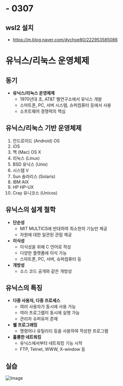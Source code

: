 # - 0307

## wsl2 설치
- https://m.blog.naver.com/dychoe80/222953585086

# 유닉스/리눅스 운영체제

## 동기
- **유닉스/리눅스 운영체제**
  - 1970년대 초, AT&T 벨연구소에서 유닉스 개발
  - 스마트폰, PC, 서버 시스템, 슈퍼컴퓨터 등에서 사용
  - 소프트웨어 경쟁력의 핵심

## 유닉스/리눅스 기반 운영체제
1. 안드로이드 (Android) OS
2. iOS
3. 맥 (Mac) OS X
4. 리눅스 (Linux)
5. BSD 유닉스 (Unix)
6. 시스템 V
7. Sun 솔라리스 (Solaris)
8. IBM AIX
9. HP HP-UX
10. Cray 유니코스 (Unicos)

## 유닉스의 설계 철학
- **단순성**
  - MIT MULTICS에 반대하여 최소한의 기능만 제공
  - 자원에 대한 일관된 관점 제공
- **이식성**
  - 이식성을 위해 C 언어로 작성
  - 다양한 플랫폼에 이식 가능
  - 스마트폰, PC, 서버, 슈퍼컴퓨터 등
- **개방성**
  - 소스 코드 공개와 같은 개방성

## 유닉스의 특징
- **다중 사용자, 다중 프로세스**
  - 여러 사용자가 동시에 사용 가능
  - 여러 프로그램이 동시에 실행 가능
  - 관리자 슈퍼유저 존재
- **쉘 프로그래밍**
  - 명령어나 유틸리티 등을 사용하여 작성한 프로그램
- **훌륭한 네트워킹**
  - 유닉스에서부터 네트워킹 기능 시작
  - FTP, Telnet, WWW, X-window 등


## 실습

![Image](https://github.com/user-attachments/assets/14d1f8d7-03e4-410b-a078-28a1803c501a)
